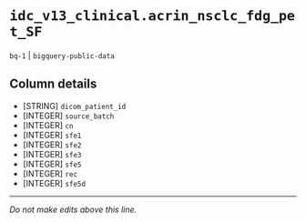 # `idc_v13_clinical.acrin_nsclc_fdg_pet_SF`
`bq-1` | `bigquery-public-data`

## Column details
* [STRING]    `dicom_patient_id`
* [INTEGER]   `source_batch`
* [INTEGER]   `cn`
* [INTEGER]   `sfe1`
* [INTEGER]   `sfe2`
* [INTEGER]   `sfe3`
* [INTEGER]   `sfe5`
* [INTEGER]   `rec`
* [INTEGER]   `sfe5d`

-------------------------------------------------------------------------------
*Do not make edits above this line.*
